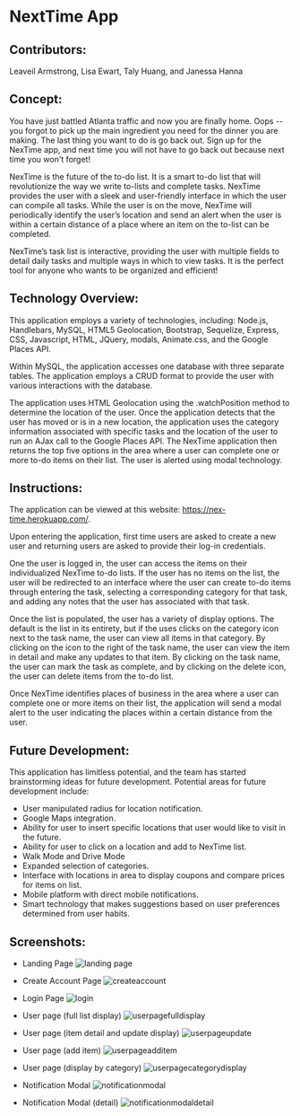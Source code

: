 # NextTime App 

## Contributors:
Leaveil Armstrong, Lisa Ewart, Taly Huang, and Janessa Hanna

## Concept:

You have just battled Atlanta traffic and now you are finally home.  Oops -- you forgot to pick up the main ingredient you need for the dinner you are making.  The last thing you want to do is go back out.  Sign up for the NexTime app, and next time you will not have to go back out because next time you won't forget!  

NexTime is the future of the to-do list.  It is a smart to-do list that will revolutionize the way we write to-lists and complete tasks. NexTime provides the user with a sleek and user-friendly interface in which the user can compile all tasks.  While the user is on the move, NexTime will periodically identify the user’s location and send an alert when the user is within a certain distance of a place where an item on the to-list can be completed.  

NexTime’s task list is interactive, providing the user with multiple fields to detail daily tasks and multiple ways in which to view tasks. It is the perfect tool for anyone who wants to be organized and efficient!  

## Technology Overview:
This application employs a variety of technologies, including:  Node.js, Handlebars, MySQL, HTML5 Geolocation, Bootstrap, Sequelize, Express, CSS, Javascript, HTML, JQuery, modals, Animate.css, and the Google Places API.

Within MySQL, the application accesses one database with three separate tables.  The application employs a CRUD format to provide the user with various interactions with the database.  

The application uses HTML Geolocation using the .watchPosition method to determine the location of the user.  Once the application detects that the user has moved or is in a new location, the application uses the category information associated with specific tasks and the location of the user to run an AJax call to the Google Places API.  The NexTime application then returns the top five options in the area where a user can complete one or more to-do items on their list. The user is alerted using modal technology.  

## Instructions:  

The application can be viewed at this website:  https://nex-time.herokuapp.com/.  

Upon entering the application, first time users are asked to create a new user and returning users are asked to provide their log-in credentials.  

One the user is logged in, the user can access the items on their individualized NexTime to-do lists.  If the user has no items on the list, the user will be redirected to an interface where the user can create to-do items through entering the task, selecting a corresponding category for that task, and adding any notes that the user has associated with that task.  

Once the list is populated, the user has a variety of display options.  The default is the list in its entirety, but if the uses clicks on the category icon next to the task name, the user can view all items in that category.  By clicking on the icon to the right of the task name, the user can view the item in detail and make any updates to that item.  By clicking on the task name, the user can mark the task as complete, and by clicking on the delete icon, the user can delete items from the to-do list.  

Once NexTime identifies places of business in the area where a user can complete one or more items on their list, the application will send a modal alert to the user indicating the places within a certain distance from the user.  

## Future Development:  

This application has limitless potential, and the team has started brainstorming ideas for future development.  Potential areas for future development include:

* User manipulated radius for location notification.
* Google Maps integration.
* Ability for user to insert specific locations that user would like to visit in the future.
* Ability for user to click on a location and add to NexTime list.
* Walk Mode and Drive Mode 
* Expanded selection of categories.
* Interface with locations in area to display coupons and compare prices for items on list.
* Mobile platform with direct mobile notifications.
* Smart technology that makes suggestions based on user preferences determined from user habits. 

## Screenshots:

* Landing Page
![landing page](https://user-images.githubusercontent.com/32542804/35289190-9bb0708e-0034-11e8-9a6a-ba4e30012328.png)


* Create Account Page
![createaccount](https://user-images.githubusercontent.com/32542804/35289188-9b9d2cea-0034-11e8-8152-1b728b7adc32.png)


* Login Page
![login](https://user-images.githubusercontent.com/32542804/35289191-9bbbf684-0034-11e8-8574-2555697d85d6.png)


* User page (full list display)
![userpagefulldisplay](https://user-images.githubusercontent.com/32542804/35289197-9d2e0566-0034-11e8-9714-fccdf6136d4c.png)


* User page (item detail and update display)
![userpageupdate](https://user-images.githubusercontent.com/32542804/35289200-9d8451be-0034-11e8-906a-2906de90b858.png)


* User page (add item)
![userpageadditem](https://user-images.githubusercontent.com/32542804/35289195-9c94615e-0034-11e8-8ea6-a1a678b477d3.png)


* User page (display by category)
![userpagecategorydisplay](https://user-images.githubusercontent.com/32542804/35289196-9cf80ca4-0034-11e8-953c-9640632b9649.png)


* Notification Modal
![notificationmodal](https://user-images.githubusercontent.com/32542804/35289192-9bc7f09c-0034-11e8-807b-0406e081d9b9.png)


* Notification Modal (detail)
![notificationmodaldetail](https://user-images.githubusercontent.com/32542804/35289193-9c2becaa-0034-11e8-9118-c14d0a90f152.png)



